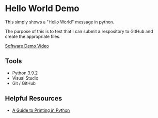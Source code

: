 # Hello World Demo

This simply shows a "Hello World" message in python.

The purpose of this is to test that I can submit a respository to GitHub and create the appropriate files.

[Software Demo Video](https://youtu.be/ODuiosQk7Vg)

## Tools

* Python 3.9.2
* Visual Studio
* Git / GitHub

## Helpful Resources
* [A Guide to Printing in Python](https://www.datacamp.com/community/tutorials/python-print-function)

